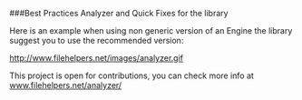###Best Practices Analyzer and Quick Fixes for the library

Here is an example when using non generic version of an Engine the library suggest you to use the recommended version:

http://www.filehelpers.net/images/analyzer.gif

This project is open for contributions, you can check more info at www.filehelpers.net/analyzer/
